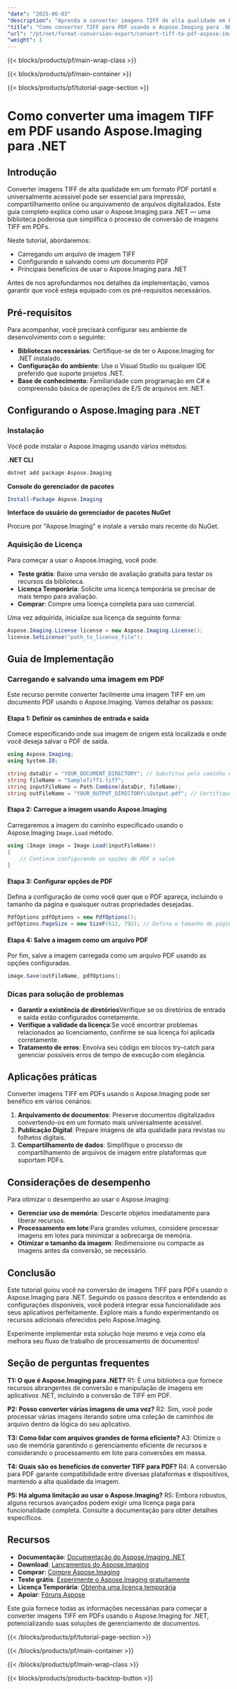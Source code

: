 ```yaml
---
"date": "2025-06-03"
"description": "Aprenda a converter imagens TIFF de alta qualidade em PDFs amplamente acessíveis com o Aspose.Imaging para .NET. Este guia passo a passo abrange tudo, da instalação à implementação."
"title": "Como converter TIFF para PDF usando o Aspose.Imaging para .NET | Guia passo a passo"
"url": "/pt/net/format-conversion-export/convert-tiff-to-pdf-aspose-imaging-dotnet/"
"weight": 1
---
```


{{< blocks/products/pf/main-wrap-class >}}

{{< blocks/products/pf/main-container >}}

{{< blocks/products/pf/tutorial-page-section >}}
# Como converter uma imagem TIFF em PDF usando Aspose.Imaging para .NET

## Introdução

Converter imagens TIFF de alta qualidade em um formato PDF portátil e universalmente acessível pode ser essencial para impressão, compartilhamento online ou arquivamento de arquivos digitalizados. Este guia completo explica como usar o Aspose.Imaging para .NET — uma biblioteca poderosa que simplifica o processo de conversão de imagens TIFF em PDFs.

Neste tutorial, abordaremos:
- Carregando um arquivo de imagem TIFF
- Configurando e salvando como um documento PDF
- Principais benefícios de usar o Aspose.Imaging para .NET

Antes de nos aprofundarmos nos detalhes da implementação, vamos garantir que você esteja equipado com os pré-requisitos necessários.

## Pré-requisitos

Para acompanhar, você precisará configurar seu ambiente de desenvolvimento com o seguinte:
- **Bibliotecas necessárias**: Certifique-se de ter o Aspose.Imaging for .NET instalado.
- **Configuração do ambiente**: Use o Visual Studio ou qualquer IDE preferido que suporte projetos .NET.
- **Base de conhecimento**: Familiaridade com programação em C# e compreensão básica de operações de E/S de arquivos em .NET.

## Configurando o Aspose.Imaging para .NET

### Instalação

Você pode instalar o Aspose.Imaging usando vários métodos:

**.NET CLI**

```bash
dotnet add package Aspose.Imaging
```

**Console do gerenciador de pacotes**

```powershell
Install-Package Aspose.Imaging
```

**Interface do usuário do gerenciador de pacotes NuGet**

Procure por "Aspose.Imaging" e instale a versão mais recente do NuGet.

### Aquisição de Licença

Para começar a usar o Aspose.Imaging, você pode:
- **Teste grátis**: Baixe uma versão de avaliação gratuita para testar os recursos da biblioteca.
- **Licença Temporária**: Solicite uma licença temporária se precisar de mais tempo para avaliação.
- **Comprar**: Compre uma licença completa para uso comercial.

Uma vez adquirida, inicialize sua licença da seguinte forma:

```csharp
Aspose.Imaging.License license = new Aspose.Imaging.License();
license.SetLicense("path_to_license_file");
```

## Guia de Implementação

### Carregando e salvando uma imagem em PDF

Este recurso permite converter facilmente uma imagem TIFF em um documento PDF usando o Aspose.Imaging. Vamos detalhar os passos:

#### Etapa 1: Definir os caminhos de entrada e saída

Comece especificando onde sua imagem de origem está localizada e onde você deseja salvar o PDF de saída.

```csharp
using Aspose.Imaging;
using System.IO;

string dataDir = "YOUR_DOCUMENT_DIRECTORY"; // Substitua pelo caminho do diretório do seu documento
string fileName = "SampleTiff1.tiff";
string inputFileName = Path.Combine(dataDir, fileName);
string outFileName = "YOUR_OUTPUT_DIRECTORY\\Output.pdf"; // Certifique-se de que este diretório existe ou crie-o
```

#### Etapa 2: Carregue a imagem usando Aspose.Imaging

Carregaremos a imagem do caminho especificado usando o Aspose.Imaging `Image.Load` método.

```csharp
using (Image image = Image.Load(inputFileName))
{
    // Continue configurando as opções de PDF e salve
}
```

#### Etapa 3: Configurar opções de PDF

Defina a configuração de como você quer que o PDF apareça, incluindo o tamanho da página e quaisquer outras propriedades desejadas.

```csharp
PdfOptions pdfOptions = new PdfOptions();
pdfOptions.PageSize = new SizeF(612, 792); // Defina o tamanho de página desejado para o PDF de saída
```

#### Etapa 4: Salve a imagem como um arquivo PDF

Por fim, salve a imagem carregada como um arquivo PDF usando as opções configuradas.

```csharp
image.Save(outFileName, pdfOptions);
```

### Dicas para solução de problemas

- **Garantir a existência de diretórios**Verifique se os diretórios de entrada e saída estão configurados corretamente.
- **Verifique a validade da licença**:Se você encontrar problemas relacionados ao licenciamento, confirme se sua licença foi aplicada corretamente.
- **Tratamento de erros**: Envolva seu código em blocos try-catch para gerenciar possíveis erros de tempo de execução com elegância.

## Aplicações práticas

Converter imagens TIFF em PDFs usando o Aspose.Imaging pode ser benéfico em vários cenários:
1. **Arquivamento de documentos**: Preserve documentos digitalizados convertendo-os em um formato mais universalmente acessível.
2. **Publicação Digital**: Prepare imagens de alta qualidade para revistas ou folhetos digitais.
3. **Compartilhamento de dados**: Simplifique o processo de compartilhamento de arquivos de imagem entre plataformas que suportam PDFs.

## Considerações de desempenho

Para otimizar o desempenho ao usar o Aspose.Imaging:
- **Gerenciar uso de memória**: Descarte objetos imediatamente para liberar recursos.
- **Processamento em lote**:Para grandes volumes, considere processar imagens em lotes para minimizar a sobrecarga de memória.
- **Otimizar o tamanho da imagem**: Redimensione ou compacte as imagens antes da conversão, se necessário.

## Conclusão

Este tutorial guiou você na conversão de imagens TIFF para PDFs usando o Aspose.Imaging para .NET. Seguindo os passos descritos e entendendo as configurações disponíveis, você poderá integrar essa funcionalidade aos seus aplicativos perfeitamente. Explore mais a fundo experimentando os recursos adicionais oferecidos pelo Aspose.Imaging.

Experimente implementar esta solução hoje mesmo e veja como ela melhora seu fluxo de trabalho de processamento de documentos!

## Seção de perguntas frequentes

**T1: O que é Aspose.Imaging para .NET?**
R1: É uma biblioteca que fornece recursos abrangentes de conversão e manipulação de imagens em aplicativos .NET, incluindo a conversão de TIFF em PDF.

**P2: Posso converter várias imagens de uma vez?**
R2: Sim, você pode processar várias imagens iterando sobre uma coleção de caminhos de arquivo dentro da lógica do seu aplicativo.

**T3: Como lidar com arquivos grandes de forma eficiente?**
A3: Otimize o uso de memória garantindo o gerenciamento eficiente de recursos e considerando o processamento em lote para conversões em massa.

**T4: Quais são os benefícios de converter TIFF para PDF?**
R4: A conversão para PDF garante compatibilidade entre diversas plataformas e dispositivos, mantendo a alta qualidade da imagem.

**P5: Há alguma limitação ao usar o Aspose.Imaging?**
R5: Embora robustos, alguns recursos avançados podem exigir uma licença paga para funcionalidade completa. Consulte a documentação para obter detalhes específicos.

## Recursos

- **Documentação**: [Documentação do Aspose.Imaging .NET](https://reference.aspose.com/imaging/net/)
- **Download**: [Lançamentos do Aspose.Imaging](https://releases.aspose.com/imaging/net/)
- **Comprar**: [Compre Aspose.Imaging](https://purchase.aspose.com/buy)
- **Teste grátis**: [Experimente o Aspose.Imaging gratuitamente](https://releases.aspose.com/imaging/net/)
- **Licença Temporária**: [Obtenha uma licença temporária](https://purchase.aspose.com/temporary-license/)
- **Apoiar**: [Fóruns Aspose](https://forum.aspose.com/c/imaging/10)

Este guia fornece todas as informações necessárias para começar a converter imagens TIFF em PDFs usando o Aspose.Imaging for .NET, potencializando suas soluções de gerenciamento de documentos.

{{< /blocks/products/pf/tutorial-page-section >}}

{{< /blocks/products/pf/main-container >}}

{{< /blocks/products/pf/main-wrap-class >}}

{{< blocks/products/products-backtop-button >}}